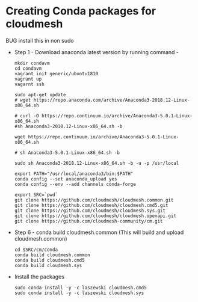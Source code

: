 # Creating Conda packages for cloudmesh

BUG install this in non sudo


* Step 1 - Download anaconda latest version by running command - 
  
  ```
  mkdir condavm
  cd condavm
  vagrant init generic/ubuntu1810
  vagrant up
  vagarnt ssh
  
  sudo apt-get update
  # wget https://repo.anaconda.com/archive/Anaconda3-2018.12-Linux-x86_64.sh

  # curl -O https://repo.continuum.io/archive/Anaconda3-5.0.1-Linux-x86_64.sh
  #sh Anaconda3-2018.12-Linux-x86_64.sh -b
  
  wget https://repo.continuum.io/archive/Anaconda3-5.0.1-Linux-x86_64.sh
  
  # sh Anaconda3-5.0.1-Linux-x86_64.sh -b
  
  sudo sh Anaconda3-2018.12-Linux-x86_64.sh -b -u -p /usr/local
  
  export PATH="/usr/local/anaconda3/bin:$PATH"
  conda config --set anaconda_upload yes
  conda config --env --add channels conda-forge
  
  export SRC=`pwd`
  git clone https://github.com/cloudmesh/cloudmesh.common.git
  git clone https://github.com/cloudmesh/cloudmesh.cmd5.git
  git clone https://github.com/cloudmesh/cloudmesh.sys.git
  git clone https://github.com/cloudmesh/cloudmesh.openapi.git
  git clone https://github.com/cloudmesh-community/cm.git
  ```
  
* Step 6 - conda build cloudmesh.common (This will build and upload cloudmesh.common)

  ```
  cd $SRC/cm/conda
  conda build cloudmesh.common
  conda build cloudmesh.cmd5
  conda build cloudmesh.sys
  ```
  
* Install the packages

  ```
  sudo conda install -y -c laszewski cloudmesh.cmd5
  sudo conda install -y -c laszewski cloudmesh.sys
  ```
